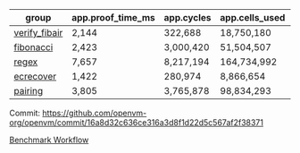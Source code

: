 | group | app.proof_time_ms | app.cycles | app.cells_used | leaf.proof_time_ms | leaf.cycles | leaf.cells_used |
| -- | -- | -- | -- | -- | -- | -- |
| [verify_fibair](https://github.com/openvm-org/openvm/blob/benchmark-results/benchmarks-pr/1858/verify_fibair-16a8d32c636ce316a3d8f1d22d5c567af2f38371.md) | 2,144 |  322,688 |  18,750,180 |- | - | - |
| [fibonacci](https://github.com/openvm-org/openvm/blob/benchmark-results/benchmarks-pr/1858/fibonacci-16a8d32c636ce316a3d8f1d22d5c567af2f38371.md) | 2,423 |  3,000,420 |  51,504,507 |- | - | - |
| [regex](https://github.com/openvm-org/openvm/blob/benchmark-results/benchmarks-pr/1858/regex-16a8d32c636ce316a3d8f1d22d5c567af2f38371.md) | 7,657 |  8,217,194 |  164,734,992 |- | - | - |
| [ecrecover](https://github.com/openvm-org/openvm/blob/benchmark-results/benchmarks-pr/1858/ecrecover-16a8d32c636ce316a3d8f1d22d5c567af2f38371.md) | 1,422 |  280,974 |  8,866,654 |- | - | - |
| [pairing](https://github.com/openvm-org/openvm/blob/benchmark-results/benchmarks-pr/1858/pairing-16a8d32c636ce316a3d8f1d22d5c567af2f38371.md) | 3,805 |  3,765,878 |  98,834,293 |- | - | - |


Commit: https://github.com/openvm-org/openvm/commit/16a8d32c636ce316a3d8f1d22d5c567af2f38371

[Benchmark Workflow](https://github.com/openvm-org/openvm/actions/runs/16857614472)
